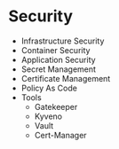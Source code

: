 # Security

- Infrastructure Security
- Container Security
- Application Security
- Secret Management
- Certificate Management
- Policy As Code
- Tools
    - Gatekeeper
    - Kyveno
    - Vault
    - Cert-Manager